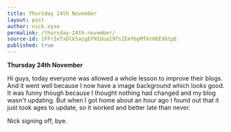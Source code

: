 ```yaml
---
title: Thursday 24th November
layout: post
author: nick.vyse
permalink: /thursday-24th-november/
source-id: 1FFrIeTxDlk5aigEFN1OuaI9TsIEeYbpMTktHEEX6tpE
published: true
---
```

**Thursday 24th November**

Hi guys, today everyone was allowed a whole lesson to improve their blogs. And it went well because I now have a image background which looks good. It was funny though because I thought nothing had changed and my blog wasn't updating. But when I got home about an hour ago I found out that it just took ages to update, so it worked and better late than never.

Nick signing off, bye.

